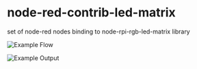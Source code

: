 # node-red-contrib-led-matrix
set of node-red nodes binding to node-rpi-rgb-led-matrix library

![Example Flow](https://u.teknik.io/CH5UG.png)

![Example Output](https://u.teknik.io/ZY9K2.jpg)
